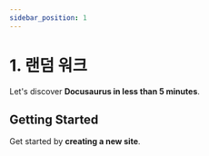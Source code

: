 ```yaml
---
sidebar_position: 1
---
```


# 1. 랜덤 워크

Let's discover **Docusaurus in less than 5 minutes**.

## Getting Started

Get started by **creating a new site**.
